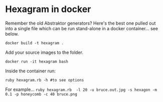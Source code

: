 # Hexagram in docker

Remember the old Abstraktor generators? Here's the best one pulled out into a single file which can be run stand-alone in a docker container... see below.

`docker build -t hexagram . `

Add your source images to the folder.

`docker run -it hexagram bash`

Inside the container run:

```
ruby hexagram.rb -h #to see options
```

For example... `ruby hexagram.rb  -l 20 -u bruce.out.jpg -s hexagon -m 0.1 -p honeycomb -c 40 bruce.png`

